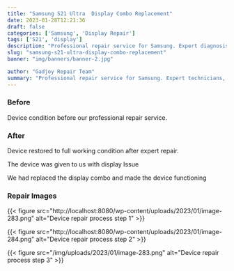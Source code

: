 ```yaml
---
title: "Samsung S21 Ultra  Display Combo Replacement"
date: 2023-01-28T12:21:36
draft: false
categories: ['Samsung', 'Display Repair']
tags: ['S21', 'display']
description: "Professional repair service for Samsung. Expert diagnosis and quality repairs in Bangalore."
slug: "samsung-s21-ultra-display-combo-replacement"
banner: "img/banners/banner-2.jpg"

author: "Gadjoy Repair Team"
summary: "Professional repair service for Samsung. Expert technicians, quality parts, warranty included."
---
```


### Before

Device condition before our professional repair service.

### After

Device restored to full working condition after expert repair.

The device was given to us with display Issue

We had replaced the display combo and made the device functioning

### Repair Images

{{< figure src="http://localhost:8080/wp-content/uploads/2023/01/image-283.png" alt="Device repair process step 1" >}}

{{< figure src="http://localhost:8080/wp-content/uploads/2023/01/image-284.png" alt="Device repair process step 2" >}}

{{< figure src="/img/uploads/2023/01/image-283.png" alt="Device repair process step 3" >}}

